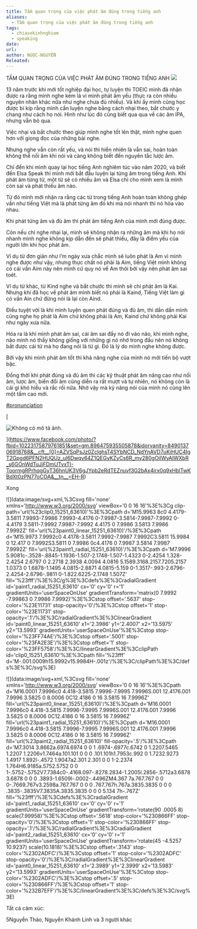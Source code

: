 ```yaml
---
title: Tầm quan trọng của việc phát âm đúng trong tiếng anh
aliases:
  - Tầm quan trọng của việc phát âm đúng trong tiếng anh
tags:
  - chiasekinhnghiem
  - speaking
date: 
url: 
author: NGỌC-NGUYỄN
Releated:
---
```


TẦM QUAN TRỌNG CỦA VIỆC PHÁT ÂM ĐÚNG TRONG TIẾNG ANH
![](https://i.imgur.com/Tl0c3l0.png)

13 năm trước khi mới tốt nghiệp đại học, tự luyện thi TOEIC mình đã nhận được ra rằng mình nghe kém là vì mình phát âm yếu (thực ra còn nhiều nguyên nhân khác nữa như nghe chưa đủ nhiều). Và khi ấy mình cũng học được bí kíp rằng mình cần luyện nghe bằng cách nhại theo, bắt chước y chang như cách họ nói. Hình như lúc đó cũng biết qua qua về các âm IPA, nhưng vẫn bỏ qua.

Việc nhại và bắt chước theo giúp mình nghe tốt lên thật, mình nghe quen hơn với giọng đọc của những bài nghe.

Nhưng nghe vẫn còn rất yếu, và nói thì hiển nhiên là vẫn sai, hoàn toàn không thể nối âm khi nói và càng không biết đến nguyên tắc lược âm.

Chỉ đến khi mình quay lại học tiếng Anh nghiêm túc vào năm 2020, và biết đến Elsa Speak thì mình mới bắt đầu luyện lại từng âm trong tiếng Anh. Khi phát âm từng từ, một từ sẽ có nhiều âm và Elsa chỉ cho mình xem là mình còn sai và phát thiếu âm nào.

Từ đó mình mới nhận ra rằng các từ trong tiếng Anh hoàn toàn không ghép vần như tiếng Việt mà là phát từng âm đó khi mà nói nhanh thì nó hòa vào nhau.

Khi phát từng âm và đủ âm thì phát âm tiếng Anh của mình mới đúng được.

Còn nếu chỉ nghe nhại lại, mình sẽ không nhận ra những âm mà khi họ nói nhanh mình nghe không kịp dẫn đến sẽ phát thiếu, đây là điểm yếu của người lớn khi học phát âm.

Ví dụ từ đơn giản như I’m ngày xưa chắc mình sẽ luôn phát là Am vì mình nghe được như vậy, nhưng thực chất nó phải là Aim, tiếng Việt mình không có cái vần Aim này nên mình cứ quy nó về Am thôi bởi vậy nên phát âm sai toét.

Ví dụ từ khác, từ Kind nghe và bắt chước thì mình sẽ chỉ phát âm là Kai. Nhưng khi đã học về phát âm mình biết nó phải là Kaind, Tiếng Việt làm gì có vần Ain chứ đừng nói là lại còn Aind.

Điều tuyệt vời là khi mình luyện quen phát đúng và đủ âm, thì dần dần mình cũng nghe họ phát là Aim chứ không phải là Am, Kaind chứ không phải Kai như ngày xưa nữa.

Hóa ra là khi mình phát âm sai, cái âm sai đấy nó đi vào não, khi mình nghe, não mình nó thấy không giống với những gì nó nhớ trong đầu nên nó không bắt được cái từ mà họ đang nói là từ gì. Đó là lý do mình nghe không được.

Bởi vậy khi mình phát âm tốt thì khả năng nghe của mình nó mới tiến bộ vượt bậc.

Đồng thời khi phát đúng và đủ âm thì các kỹ thuật phát âm nâng cao như nối âm, lược âm, biến đổi âm cũng diễn ra rất mượt và tự nhiên, nó không còn là cái gì khó hiểu và rắc rối nữa. Nhờ vậy mà kỹ năng nói của mình nó cũng lên một tầm cao mới.

[#pronunciation](https://www.facebook.com/hashtag/pronunciation?__eep__=6&__cft__[0]=AZVSqPsJz0ZclghsT4SYbNCD_NdYnAVD7uKiHUC4IgT2Gpgd6PFN2HUQUz_ul6Dwqv64Z1QEGyKZyCs6R_my280gOilWyAIWXbR_s6GOnWdTuJjFDmUTvxTI-ToormgRPrhqgGyT36hnUK3V6gJYpb2eRdTEZnuvf3G2bAx4irx0q9xHblTwKBdXt0zPN77oCOA&__tn__=*NK-R)

[

![Không có mô tả ảnh.](https://scontent.fhan14-1.fna.fbcdn.net/v/t39.30808-6/412618316_10223175879721850_1555750159057537497_n.jpg?stp=dst-jpg_s600x600&_nc_cat=101&ccb=1-7&_nc_sid=aa7b47&_nc_eui2=AeFM67r5iS4jiBO603r7JF78nRUgCrgvZ82dFSAKuC9nzShk3iAv8ZBILwpbwpBtA5pUCjR-fJWp4qCmiNHzinPr&_nc_ohc=zLotP0JAOj4Q7kNvgHSdER-&_nc_ht=scontent.fhan14-1.fna&_nc_gid=AhovUh86QVAIF9RDD8lKHtc&oh=00_AYB7v2thw-PAjJm7EkZdL23VZXEexznH0dEmrZziYEYjEQ&oe=66E6E5B3)

](https://www.facebook.com/photo/?fbid=10223175879761851&set=gm.896475935505878&idorvanity=849013706918768&__cft__[0]=AZVSqPsJz0ZclghsT4SYbNCD_NdYnAVD7uKiHUC4IgT2Gpgd6PFN2HUQUz_ul6Dwqv64Z1QEGyKZyCs6R_my280gOilWyAIWXbR_s6GOnWdTuJjFDmUTvxTI-ToormgRPrhqgGyT36hnUK3V6gJYpb2eRdTEZnuvf3G2bAx4irx0q9xHblTwKBdXt0zPN77oCOA&__tn__=EH-R)

Xong

![](data:image/svg+xml,%3Csvg fill='none' xmlns='http://www.w3.org/2000/svg' viewBox='0 0 16 16'%3E%3Cg clip-path='url(%23clip0_15251_63610)'%3E%3Cpath d='M15.9963 8c0 4.4179-3.5811 7.9993-7.9986 7.9993-4.4176 0-7.9987-3.5814-7.9987-7.9992 0-4.4179 3.5811-7.9992 7.9987-7.9992 4.4175 0 7.9986 3.5813 7.9986 7.9992Z' fill='url(%23paint0_linear_15251_63610)'/%3E%3Cpath d='M15.9973 7.9992c0 4.4178-3.5811 7.9992-7.9987 7.9992C3.5811 15.9984 0 12.417 0 7.9992S3.5811 0 7.9986 0c4.4176 0 7.9987 3.5814 7.9987 7.9992Z' fill='url(%23paint1_radial_15251_63610)'/%3E%3Cpath d='M7.9996 5.9081c-.3528-.8845-1.1936-1.507-2.1748-1.507-1.4323 0-2.4254 1.328-2.4254 2.6797 0 2.2718 2.3938 4.0094 4.0816 5.1589.3168.2157.7205.2157 1.0373 0 1.6878-1.1495 4.0815-2.8871 4.0815-5.159 0-1.3517-.993-2.6796-2.4254-2.6796-.9811 0-1.822.6225-2.1748 1.507Z' fill='%23fff'/%3E%3C/g%3E%3Cdefs%3E%3CradialGradient id='paint1_radial_15251_63610' cx='0' cy='0' r='1' gradientUnits='userSpaceOnUse' gradientTransform='matrix(0 7.9992 -7.99863 0 7.9986 7.9992)'%3E%3Cstop offset='.5637' stop-color='%23E11731' stop-opacity='0'/%3E%3Cstop offset='1' stop-color='%23E11731' stop-opacity='.1'/%3E%3C/radialGradient%3E%3ClinearGradient id='paint0_linear_15251_63610' x1='2.3986' y1='2.4007' x2='13.5975' y2='13.5993' gradientUnits='userSpaceOnUse'%3E%3Cstop stop-color='%23FF74AE'/%3E%3Cstop offset='.5001' stop-color='%23FA2E3E'/%3E%3Cstop offset='1' stop-color='%23FF5758'/%3E%3C/linearGradient%3E%3CclipPath id='clip0_15251_63610'%3E%3Cpath fill='%23fff' d='M-.001.0009h15.9992v15.9984H-.001z'/%3E%3C/clipPath%3E%3C/defs%3E%3C/svg%3E)

![](data:image/svg+xml,%3Csvg fill='none' xmlns='http://www.w3.org/2000/svg' viewBox='0 0 16 16'%3E%3Cpath d='M16.0001 7.9996c0 4.418-3.5815 7.9996-7.9995 7.9996S.001 12.4176.001 7.9996 3.5825 0 8.0006 0C12.4186 0 16 3.5815 16 7.9996Z' fill='url(%23paint0_linear_15251_63610)'/%3E%3Cpath d='M16.0001 7.9996c0 4.418-3.5815 7.9996-7.9995 7.9996S.001 12.4176.001 7.9996 3.5825 0 8.0006 0C12.4186 0 16 3.5815 16 7.9996Z' fill='url(%23paint1_radial_15251_63610)'/%3E%3Cpath d='M16.0001 7.9996c0 4.418-3.5815 7.9996-7.9995 7.9996S.001 12.4176.001 7.9996 3.5825 0 8.0006 0C12.4186 0 16 3.5815 16 7.9996Z' fill='url(%23paint2_radial_15251_63610)' fill-opacity='.5'/%3E%3Cpath d='M7.3014 3.8662a.6974.6974 0 0 1 .6974-.6977c.6742 0 1.2207.5465 1.2207 1.2206v1.7464a.101.101 0 0 0 .101.101h1.7953c.992 0 1.7232.9273 1.4917 1.892l-.4572 1.9047a2.301 2.301 0 0 1-2.2374 1.764H6.9185a.5752.5752 0 0 1-.5752-.5752V7.7384c0-.4168.097-.8278.2834-1.2005l.2856-.5712a3.6878 3.6878 0 0 0 .3893-1.6509l-.0002-.4496ZM4.367 7a.767.767 0 0 0-.7669.767v3.2598a.767.767 0 0 0 .767.767h.767a.3835.3835 0 0 0 .3835-.3835V7.3835A.3835.3835 0 0 0 5.134 7h-.767Z' fill='%23fff'/%3E%3Cdefs%3E%3CradialGradient id='paint1_radial_15251_63610' cx='0' cy='0' r='1' gradientUnits='userSpaceOnUse' gradientTransform='rotate(90 .0005 8) scale(7.99958)'%3E%3Cstop offset='.5618' stop-color='%230866FF' stop-opacity='0'/%3E%3Cstop offset='1' stop-color='%230866FF' stop-opacity='.1'/%3E%3C/radialGradient%3E%3CradialGradient id='paint2_radial_15251_63610' cx='0' cy='0' r='1' gradientUnits='userSpaceOnUse' gradientTransform='rotate(45 -4.5257 10.9237) scale(10.1818)'%3E%3Cstop offset='.3143' stop-color='%2302ADFC'/%3E%3Cstop offset='1' stop-color='%2302ADFC' stop-opacity='0'/%3E%3C/radialGradient%3E%3ClinearGradient id='paint0_linear_15251_63610' x1='2.3989' y1='2.3999' x2='13.5983' y2='13.5993' gradientUnits='userSpaceOnUse'%3E%3Cstop stop-color='%2302ADFC'/%3E%3Cstop offset='.5' stop-color='%230866FF'/%3E%3Cstop offset='1' stop-color='%232B7EFF'/%3E%3C/linearGradient%3E%3C/defs%3E%3C/svg%3E)

Tất cả cảm xúc:

5Nguyễn Thảo, Nguyễn Khánh Linh và 3 người khác